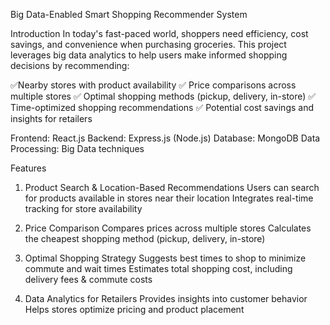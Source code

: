 Big Data-Enabled Smart Shopping Recommender System

Introduction
In today's fast-paced world, shoppers need efficiency, cost savings, and convenience when purchasing groceries. This project leverages big data analytics to help users make informed shopping decisions by recommending:

✅Nearby stores with product availability
✅ Price comparisons across multiple stores
✅ Optimal shopping methods (pickup, delivery, in-store)
✅ Time-optimized shopping recommendations
✅ Potential cost savings and insights for retailers

Frontend: React.js
Backend: Express.js (Node.js)
Database: MongoDB
Data Processing: Big Data techniques

Features
1. Product Search & Location-Based Recommendations
Users can search for products available in stores near their location
Integrates real-time tracking for store availability

3. Price Comparison
Compares prices across multiple stores
Calculates the cheapest shopping method (pickup, delivery, in-store)

4. Optimal Shopping Strategy
Suggests best times to shop to minimize commute and wait times
Estimates total shopping cost, including delivery fees & commute costs

5. Data Analytics for Retailers
Provides insights into customer behavior
Helps stores optimize pricing and product placement

